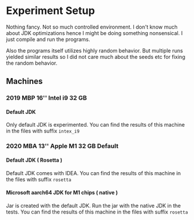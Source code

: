# Experiment Setup

Nothing fancy. Not so much controlled environment. I don't know much about JDK optimizations
hence I might be doing something nonsensical. I just compile and run the programs.

Also the programs itself utilizes highly random behavior. But multiple runs yielded similar
results so I did not care much about the seeds etc for fixing the random behavior.

## Machines

### 2019 MBP 16'' Intel i9 32 GB

#### Default JDK

Only default JDK is experimented. You can find the results of this machine in the files with suffix `intex_i9`

### 2020 MBA 13'' Apple M1 32 GB Default

#### Default JDK ( Rosetta )

Default JDK comes with IDEA.
You can find the results of this machine in the files with suffix `rosetta`

#### Microsoft aarch64 JDK for M1 chips ( native )

Jar is created with the default JDK. Run the jar with the native JDK in the tests.
You can find the results of this machine in the files with suffix `rosetta`